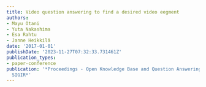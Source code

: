 ```yaml
---
title: Video question answering to find a desired video eegment
authors:
- Mayu Otani
- Yuta Nakashima
- Esa Rahtu
- Janne Heikkilä
date: '2017-01-01'
publishDate: '2023-11-27T07:32:33.731461Z'
publication_types:
- paper-conference
publication: '*Proceedings - Open Knowledge Base and Question Answering Workshop at
  SIGIR*'
---
```


